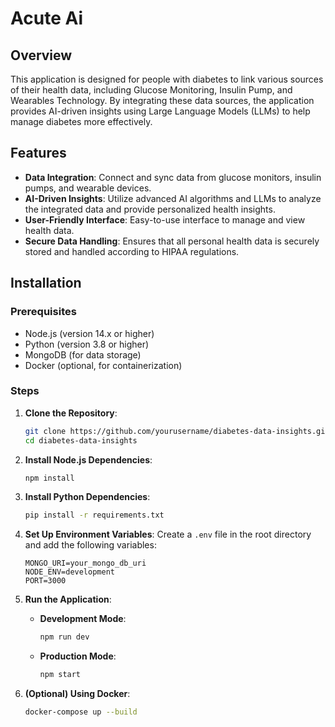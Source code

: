 # Acute Ai

## Overview

This application is designed for people with diabetes to link various sources of their health data, including Glucose Monitoring, Insulin Pump, and Wearables Technology. By integrating these data sources, the application provides AI-driven insights using Large Language Models (LLMs) to help manage diabetes more effectively.

## Features

- **Data Integration**: Connect and sync data from glucose monitors, insulin pumps, and wearable devices.
- **AI-Driven Insights**: Utilize advanced AI algorithms and LLMs to analyze the integrated data and provide personalized health insights.
- **User-Friendly Interface**: Easy-to-use interface to manage and view health data.
- **Secure Data Handling**: Ensures that all personal health data is securely stored and handled according to HIPAA regulations.

## Installation

### Prerequisites

- Node.js (version 14.x or higher)
- Python (version 3.8 or higher)
- MongoDB (for data storage)
- Docker (optional, for containerization)

### Steps

1. **Clone the Repository**:
    ```bash
    git clone https://github.com/yourusername/diabetes-data-insights.git
    cd diabetes-data-insights
    ```

2. **Install Node.js Dependencies**:
    ```bash
    npm install
    ```

3. **Install Python Dependencies**:
    ```bash
    pip install -r requirements.txt
    ```

4. **Set Up Environment Variables**:
    Create a `.env` file in the root directory and add the following variables:
    ```
    MONGO_URI=your_mongo_db_uri
    NODE_ENV=development
    PORT=3000
    ```

5. **Run the Application**:
    - **Development Mode**:
        ```bash
        npm run dev
        ```
    - **Production Mode**:
        ```bash
        npm start
        ```

6. **(Optional) Using Docker**:
    ```bash
    docker-compose up --build
    ```
